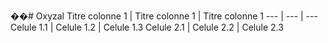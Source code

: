 ��# Oxyzal
Titre colonne 1 | Titre colonne 1 | Titre colonne 1 
 --- | --- | --- 
Celule 1.1 | Celule 1.2 | Celule 1.3 
Celule 2.1 | Celule 2.2 | Celule 2.3
